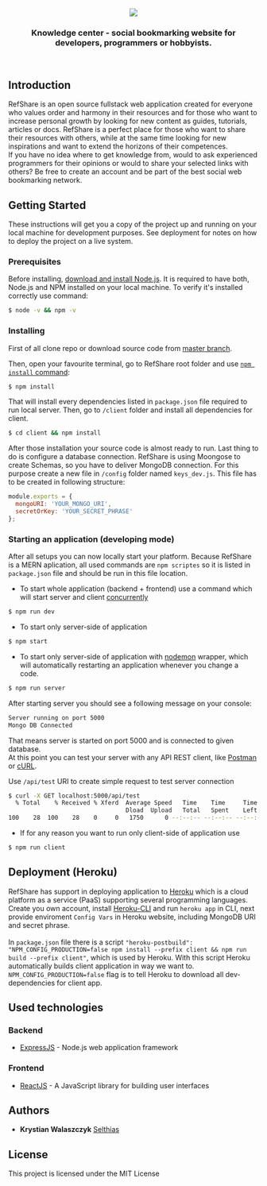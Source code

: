 <h1 align="center" width="70%"><a href="http://shrouded-sands-46900.herokuapp.com/"><img src="https://i.imgur.com/gfcW2mB.png"/></a></h1>
<h3 align="center">Knowledge center - social bookmarking website for developers, programmers or hobbyists.</h3>
<br/>

## Introduction
RefShare is an open source fullstack web application created for everyone who values order and harmony in their resources and for those who want to increase personal growth by looking for new content as guides, tutorials, articles or docs. RefShare is a perfect place for those who want to share their resources with others, while at the same time looking for new inspirations and want to extend the horizons of their competences.<br/>
If you have no idea where to get knowledge from, would to ask experienced programmers for their opinions or would to share your selected links with others? Be free to create an account and be part of the best social web bookmarking network.

## Getting Started

These instructions will get you a copy of the project up and running on your local machine for development purposes. See deployment for notes on how to deploy the project on a live system.

### Prerequisites

Before installing, [download and install Node.js](https://nodejs.org/en/download/). It is required to have both, Node.js and NPM installed on your local machine.
To verify it's installed correctly use command:
```bash
$ node -v && npm -v
```

### Installing

First of all clone repo or download source code from [master branch](https://github.com/selthias/refshare/). 

Then, open your favourite terminal, go to RefShare root folder and use 
[`npm install` command](https://docs.npmjs.com/getting-started/installing-npm-packages-locally):
```bash
$ npm install
```
That will install every dependencies listed in `package.json` file required to run local server.
Then, go to `/client` folder and install all dependencies for client.
```bash
$ cd client && npm install
```
After those installation your source code is almost ready to run.
Last thing to do is configure a database connection. RefShare is using Moongose to create Schemas, so you have to deliver MongoDB connection. For this purpose create a new file in `/config` folder named `keys_dev.js`.
This file has to be created in following structure:
```javascript
module.exports = {
  mongoURI: 'YOUR_MONGO_URI',
  secretOrKey: 'YOUR_SECRET_PHRASE'
};
```

### Starting an application (developing mode)

After all setups you can now locally start your platform. Because RefShare is a MERN aplication, all used commands are `npm scriptes` so it is listed in `package.json` file and should be run in this file location.

- To start whole application (backend + frontend) use a command which will start server and client [concurrently](https://www.npmjs.com/package/concurrently)
```bash
$ npm run dev
```

- To start only server-side of application
```bash
$ npm start
```

- To start only server-side of application with [nodemon](https://github.com/remy/nodemon) wrapper, which will automatically restarting an application whenever you change a code. 
```bash
$ npm run server
```

After starting server you should see a following message on your console:
```bash
Server running on port 5000
Mongo DB Connected
```
That means server is started on port 5000 and is connected to given database.<br/>
At this point you can test your server with any API REST client, like [Postman](https://www.getpostman.com/) or [cURL](https://curl.haxx.se/).

Use `/api/test` URI to create simple request to test server connection  
```bash
$ curl -X GET localhost:5000/api/test
  % Total    % Received % Xferd  Average Speed   Time    Time     Time  Current
                                 Dload  Upload   Total   Spent    Left  Speed
100    28  100    28    0     0   1750      0 --:--:-- --:--:-- --:--:--  1750{"msg":"Server is running!"}
```

- If for any reason you want to run only client-side of application use
```bash
$ npm run client
```

## Deployment (Heroku)

RefShare has support in deploying application to [Heroku](https://www.heroku.com/) which is a cloud platform as a service (PaaS) supporting several programming languages.</br>
Create you own account, install [Heroku-CLI](https://devcenter.heroku.com/articles/heroku-cli) and run `heroku app` in CLI, next provide enviroment `Config Vars` in Heroku website, including MongoDB URI and secret phrase.<br/><br/>
In `package.json` file there is a script `"heroku-postbuild": "NPM_CONFIG_PRODUCTION=false npm install --prefix client && npm run build --prefix client"`, which is used by Heroku. With this script Heroku automatically builds client application in way we want to. `NPM_CONFIG_PRODUCTION=false` flag is to tell Heroku to download all dev-dependencies for client app.

## Used technologies

### Backend

* [ExpressJS](https://expressjs.com/) - Node.js web application framework

### Frontend

* [ReactJS](https://reactjs.org/) - A JavaScript library for building user interfaces

## Authors

* **Krystian Walaszczyk** [Selthias](https://github.com/Selthias)

## License

This project is licensed under the MIT License

